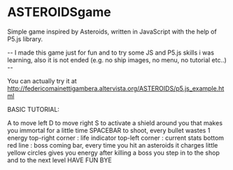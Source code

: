 # ASTEROIDSgame

Simple game inspired by Asteroids, written in JavaScript with the help of P5.js library.

-- I made this game just for fun and to try some JS and P5.js skills i was learning, also it is not ended (e.g. no ship images, no menu, no tutorial etc..) --

You can actually try it at http://federicomainettigambera.altervista.org/ASTEROIDS/p5.js_example.html

BASIC TUTORIAL:

A to move left
D to move right
S to activate a shield around you that makes you immortal for a little time
SPACEBAR to shoot, every bullet wastes 1 energy
top-right corner : life indicator
top-left corner : current stats
bottom red line : boss coming bar, every time you hit an asteroids it charges
little yellow circles gives you energy
after killing a boss you step in to the shop and to the next level
HAVE FUN BYE
